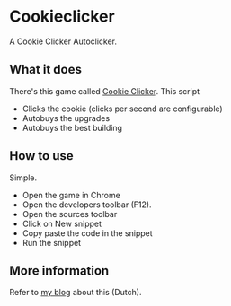 # Cookieclicker
A Cookie Clicker Autoclicker.

## What it does
There's this game called [Cookie Clicker](https://orteil.dashnet.org/cookieclicker/). This script
- Clicks the cookie (clicks per second are configurable)
- Autobuys the upgrades
- Autobuys the best building

## How to use
Simple.
- Open the game in Chrome
- Open the developers toolbar (F12).
- Open the sources toolbar
- Click on New snippet
- Copy paste the code in the snippet
- Run the snippet 

## More information
Refer to [my blog]() about this (Dutch).
